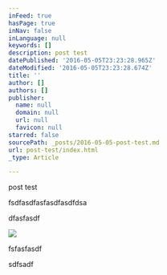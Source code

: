 ```yaml
---
inFeed: true
hasPage: true
inNav: false
inLanguage: null
keywords: []
description: post test
datePublished: '2016-05-05T23:23:28.965Z'
dateModified: '2016-05-05T23:23:28.674Z'
title: ''
author: []
authors: []
publisher:
  name: null
  domain: null
  url: null
  favicon: null
starred: false
sourcePath: _posts/2016-05-05-post-test.md
url: post-test/index.html
_type: Article

---
```

post test

fsdfasdfasfasdfasdfdsa

dfasfasdf

  
![](https://the-grid-user-content.s3-us-west-2.amazonaws.com/ad6b4e08-16a7-4375-998f-0720136bc461.jpg)

fsfasfasdf

sdfsadf
